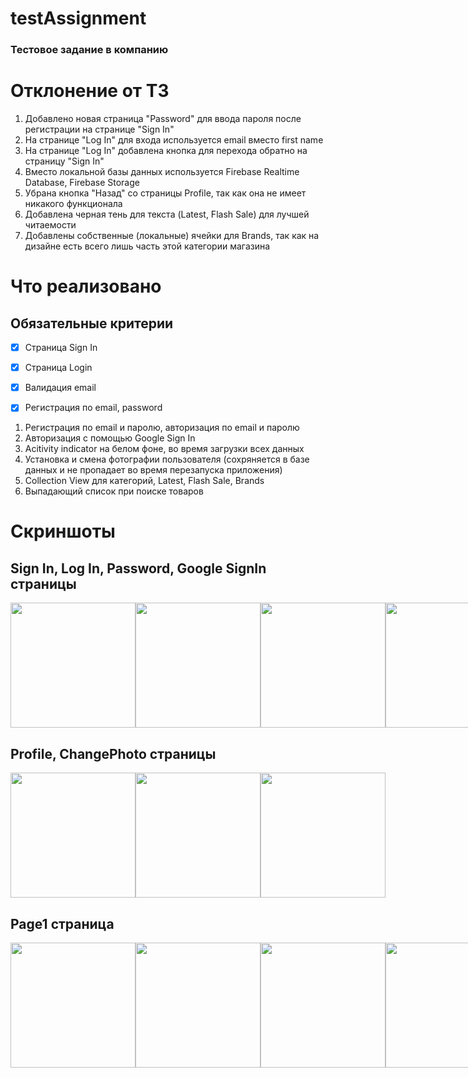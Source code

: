 # testAssignment
### Тестовое задание в компанию

# Отклонение от ТЗ
1) Добавлено новая страница "Password" для ввода пароля после регистрации на  странице "Sign In"
2) На странице "Log In" для входа используется email вместо first name
3) На странице "Log In" добавлена кнопка для перехода обратно на страницу "Sign In"
4) Вместо локальной базы данных используется Firebase Realtime Database, Firebase Storage
5) Убрана кнопка "Назад" со страницы Profile, так как она не имеет никакого функционала
6) Добавлена черная тень для текста (Latest, Flash Sale) для лучшей читаемости
7) Добавлены собственные (локальные) ячейки для Brands, так как на дизайне есть всего лишь часть этой категории магазина


# Что реализовано
## Обязательные критерии
- [x] Страница Sign In
- [x] Страница Login
- [x] Валидация email
- [x] Регистрация по email, password


1) Регистрация по email и паролю, авторизация по email и паролю
2) Авторизация с помощью Google Sign In
3) Acitivity indicator на белом фоне, во время загрузки всех данных
4) Установка и смена фотографии пользователя (сохряняется в базе данных и не пропадает во время перезапуска приложения)
5) Collection View для категорий, Latest, Flash Sale, Brands
6) Выпадающий список при поиске товаров


# Скриншоты
## Sign In, Log In, Password, Google SignIn страницы
<div style="display:flex;">
  <img src="https://user-images.githubusercontent.com/88378430/227189201-3c6a7234-b9ca-455c-8e8a-fb1fd95cf493.png" width="200">
  <img src="https://user-images.githubusercontent.com/88378430/227189300-d7984468-e47e-4eda-b69f-66f5c5c18b26.png" width="200">
  <img src="https://user-images.githubusercontent.com/88378430/227189475-9adbb0f5-98bc-49b8-9a13-8417c2243b75.png" width="200">
  <img src="https://user-images.githubusercontent.com/88378430/227189554-94729cae-d607-4bf2-9e44-dd5690bf1663.png" width="200">
</div>

## Profile, ChangePhoto страницы
<div style="display:flex;">
  <img src="https://user-images.githubusercontent.com/88378430/227189908-55c91c67-7dde-4d0f-bccc-012e4385a461.png" width="200">
  <img src="https://user-images.githubusercontent.com/88378430/227190079-34552082-1d68-4a43-ad28-f71fd01e20a1.png" width="200">
  <img src="https://user-images.githubusercontent.com/88378430/227190197-8f47b6e3-2959-4742-9e82-b95bd45a6e8b.png" width="200">
</div>


## Page1 страница
<div style="display:flex;">
  <img src="https://user-images.githubusercontent.com/88378430/227190490-ca3e622f-ee9f-4dbd-a6fc-51d8b33d7c8f.png" width="200">
  <img src="https://user-images.githubusercontent.com/88378430/227190560-d9773d31-7abb-4376-b674-e02d850d0951.png" width="200">
  <img src="https://user-images.githubusercontent.com/88378430/227190982-7a291418-9f4b-4072-af7d-8538003cdcb9.png" width="200">
  <img src="https://user-images.githubusercontent.com/88378430/227191039-d54746b3-5aa3-4153-8ddd-0e6a59c4c311.png" width="200">
</div>


